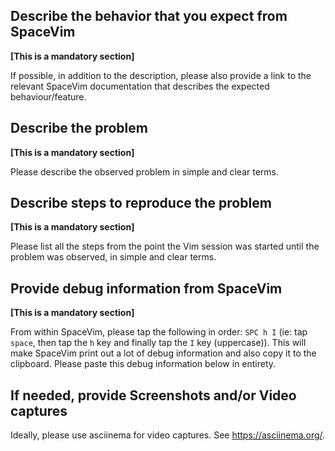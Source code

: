 <!-- Following this template is mandatory to open an issue. Please use English -->

## Describe the behavior that you expect from SpaceVim

**[This is a mandatory section]**

If possible, in addition to the description, please also provide a link to the relevant SpaceVim documentation that describes the expected behaviour/feature.

## Describe the problem

**[This is a mandatory section]**

Please describe the observed problem in simple and clear terms.

## Describe steps to reproduce the problem

**[This is a mandatory section]**

Please list all the steps from the point the Vim session was started until the problem was observed, in simple and clear terms.

## Provide debug information from SpaceVim

**[This is a mandatory section]**

From within SpaceVim, please tap the following in order: `SPC h I` (ie: tap `space`, then tap the `h` key and finally tap the `I` key (uppercase)). This will make SpaceVim print out a lot of debug information and also copy it to the clipboard. Please paste this debug information below in entirety.

## If needed, provide Screenshots and/or Video captures

Ideally, please use asciinema for video captures. See https://asciinema.org/.

<!-- Please do not use this issue template when requesting a feature -->
